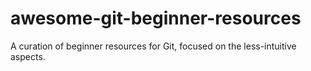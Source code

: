 # awesome-git-beginner-resources
A curation of beginner resources for Git, focused on the less-intuitive aspects. 
